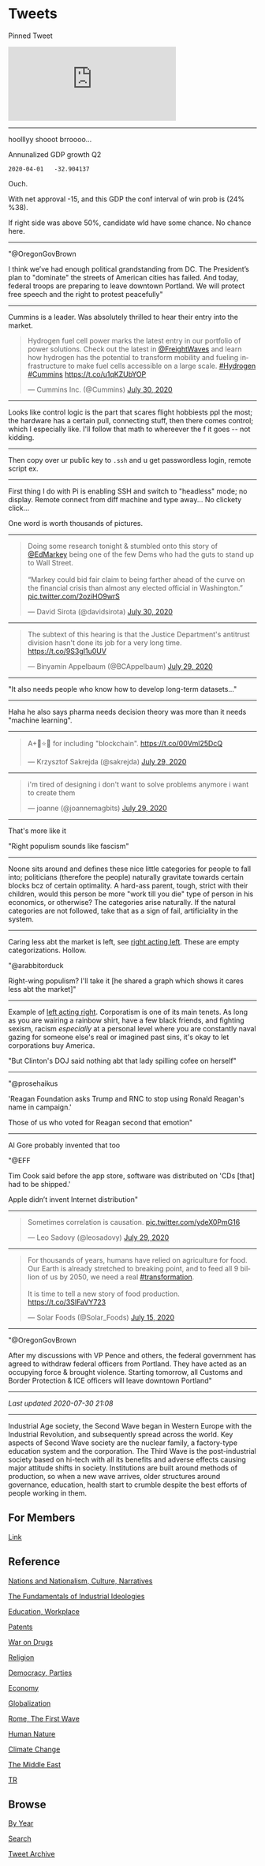 # Tweets

Pinned Tweet

<iframe width="340" src="https://www.youtube.com/embed/a-KWihHnAVY" frameborder="0" allow="accelerometer; autoplay; encrypted-media; gyroscope; picture-in-picture" allowfullscreen></iframe>

---

hoolllyy shooot brroooo... 

Annunalized GDP growth Q2

```
2020-04-01   -32.904137
```

Ouch.

With net approval -15, and this GDP the conf interval of win prob is
(24% %38).

If right side was above 50%, candidate wld have some chance. No chance here.

---

"@OregonGovBrown

I think we’ve had enough political grandstanding from DC. The
President’s plan to "dominate" the streets of American cities has
failed. And today, federal troops are preparing to leave downtown
Portland. We will protect free speech and the right to protest
peacefully"

---

Cummins is a leader. Was absolutely thrilled to hear their entry into the market.

<blockquote class="twitter-tweet"><p lang="en" dir="ltr">Hydrogen fuel cell power marks the latest entry in our portfolio of power solutions. Check out the latest in <a href="https://twitter.com/FreightWaves?ref_src=twsrc%5Etfw">@FreightWaves</a> and learn how hydrogen has the potential to transform mobility and fueling infrastructure to make fuel cells accessible on a large scale. <a href="https://twitter.com/hashtag/Hydrogen?src=hash&amp;ref_src=twsrc%5Etfw">#Hydrogen</a> <a href="https://twitter.com/hashtag/Cummins?src=hash&amp;ref_src=twsrc%5Etfw">#Cummins</a> <a href="https://t.co/u1qKZUbYOP">https://t.co/u1qKZUbYOP</a></p>&mdash; Cummins Inc. (@Cummins) <a href="https://twitter.com/Cummins/status/1288888543188746247?ref_src=twsrc%5Etfw">July 30, 2020</a></blockquote> <script async src="https://platform.twitter.com/widgets.js" charset="utf-8"></script>

---

Looks like control logic is the part that scares flight hobbiests ppl
the most; the hardware has a certain pull, connecting stuff, then
there comes control; which I especially like. I'll follow that math to
whereever the f it goes -- not kidding.

---

Then copy over ur public key to `.ssh` and u get passwordless
login, remote script ex.

---

First thing I do with Pi is enabling SSH and switch to "headless"
mode; no display. Remote connect from diff machine and type away... No
clickety click...

One word is worth thousands of pictures.

---

<blockquote class="twitter-tweet"><p lang="en" dir="ltr">Doing some research tonight &amp; stumbled onto this story of <a href="https://twitter.com/EdMarkey?ref_src=twsrc%5Etfw">@EdMarkey</a> being one of the few Dems who had the guts to stand up to Wall Street. <br><br>“Markey could bid fair claim to being farther ahead of the curve on the financial crisis than almost any elected official in Washington.” <a href="https://t.co/2oziHO9wrS">pic.twitter.com/2oziHO9wrS</a></p>&mdash; David Sirota (@davidsirota) <a href="https://twitter.com/davidsirota/status/1288700118657507328?ref_src=twsrc%5Etfw">July 30, 2020</a></blockquote> <script async src="https://platform.twitter.com/widgets.js" charset="utf-8"></script>

---

<blockquote class="twitter-tweet"><p lang="en" dir="ltr">The subtext of this hearing is that the Justice Department&#39;s antitrust division hasn&#39;t done its job for a very long time. <a href="https://t.co/9S3gI1u0UV">https://t.co/9S3gI1u0UV</a></p>&mdash; Binyamin Appelbaum (@BCAppelbaum) <a href="https://twitter.com/BCAppelbaum/status/1288582660038811649?ref_src=twsrc%5Etfw">July 29, 2020</a></blockquote> <script async src="https://platform.twitter.com/widgets.js" charset="utf-8"></script>

---

"It also needs people who know how to develop long-term datasets..."

---

Haha he also says pharma needs decision theory was more than it needs
"machine learning".

---

<blockquote class="twitter-tweet"><p lang="en" dir="ltr">A+🤩⭐️🌟 for including &quot;blockchain&quot;. <a href="https://t.co/00Vml25DcQ">https://t.co/00Vml25DcQ</a></p>&mdash; Krzysztof Sakrejda (@sakrejda) <a href="https://twitter.com/sakrejda/status/1288623081603440640?ref_src=twsrc%5Etfw">July 29, 2020</a></blockquote> <script async src="https://platform.twitter.com/widgets.js" charset="utf-8"></script>

---


<blockquote class="twitter-tweet"><p lang="en" dir="ltr">i&#39;m tired of designing i don&#39;t want to solve problems anymore i want to create them</p>&mdash; joanne (@joannemagbits) <a href="https://twitter.com/joannemagbits/status/1288352101261881344?ref_src=twsrc%5Etfw">July 29, 2020</a></blockquote> <script async src="https://platform.twitter.com/widgets.js" charset="utf-8"></script>

---

That's more like it

"Right populism sounds like fascism"

---

Noone sits around and defines these nice little categories for people
to fall into; politicians (therefore the people) naturally gravitate
towards certain blocks bcz of certain optimality. A hard-ass parent,
tough, strict with their children, would this person be more "work
till you die" type of person in his economics, or otherwise? The
categories arise naturally. If the natural categories are not
followed, take that as a sign of fail, artificiality in the system. 

---

Caring less abt the market is left, see [right acting left](2020/07/right-acting-left.md).
These are empty categorizations. Hollow.

"@arabbitorduck

Right-wing populism? I'll take it [he shared a graph which shows it
cares less abt the market]"

---

Example of [left acting right](2020/07/left-acting-right.md).
Corporatism is one of its main tenets. As long as you are wairing a
rainbow shirt, have a few black friends, and fighting sexism, racism
*especially* at a personal level where you are constantly naval gazing
for someone else's real or imagined past sins, it's okay to let
corporations buy America.

"But Clinton's DOJ said nothing abt that lady spilling cofee on herself"

---

"@prosehaikus

'Reagan Foundation asks Trump and RNC to stop using Ronald Reagan's
name in campaign.'

Those of us who voted for Reagan second that emotion"

---

Al Gore probably invented that too

"@EFF

Tim Cook said before the app store, software was distributed on 'CDs
[that] had to be shipped.'

Apple didn’t invent Internet distribution"

---

<blockquote class="twitter-tweet"><p lang="en" dir="ltr">Sometimes correlation is causation. <a href="https://t.co/ydeX0PmG16">pic.twitter.com/ydeX0PmG16</a></p>&mdash; Leo Sadovy (@leosadovy) <a href="https://twitter.com/leosadovy/status/1288544838812655617?ref_src=twsrc%5Etfw">July 29, 2020</a></blockquote> <script async src="https://platform.twitter.com/widgets.js" charset="utf-8"></script>

---

<blockquote class="twitter-tweet"><p lang="en" dir="ltr">For thousands of years, humans have relied on agriculture for food. Our Earth is already stretched to breaking point, and to feed all 9 billion of us by 2050, we need a real <a href="https://twitter.com/hashtag/transformation?src=hash&amp;ref_src=twsrc%5Etfw">#transformation</a>.<br><br>It is time to tell a new story of food production. <a href="https://t.co/3SlFaVY723">https://t.co/3SlFaVY723</a></p>&mdash; Solar Foods (@Solar_Foods) <a href="https://twitter.com/Solar_Foods/status/1283287506683932672?ref_src=twsrc%5Etfw">July 15, 2020</a></blockquote> <script async src="https://platform.twitter.com/widgets.js" charset="utf-8"></script>

---

"@OregonGovBrown

After my discussions with VP Pence and others, the federal government
has agreed to withdraw federal officers from Portland. They have acted
as an occupying force & brought violence. Starting tomorrow, all
Customs and Border Protection & ICE officers will leave downtown
Portland"

---


*Last updated 2020-07-30 21:08*

---

Industrial Age society, the Second Wave began in Western Europe with
the Industrial Revolution, and subsequently spread across the
world. Key aspects of Second Wave society are the nuclear family, a
factory-type education system and the corporation. The Third Wave is
the post-industrial society based on hi-tech with all its benefits and
adverse effects causing major attitude shifts in society. Institutions
are built around methods of production, so when a new wave arrives,
older structures around governance, education, health start to crumble
despite the best efforts of people working in them.

## For Members

[Link](https://thirdwave-members.herokuapp.com)

## Reference

[Nations and Nationalism, Culture, Narratives](/2013/02/nations-and-nationalism.md)

[The Fundamentals of Industrial Ideologies](/2011/04/fundamentals-of-industrial-ideologies.md)

[Education, Workplace](2017/09/education-workplace.md)

[Patents](/2018/09/patents.md)

[War on Drugs](/2019/11/war-on-drugs.md)

[Religion](/2015/04/god-religion.md)

[Democracy, Parties](/2016/11/democracy.md)

[Economy](/2018/05/economy.md)

[Globalization](/2018/09/globalization.md)

[Rome, The First Wave](/2017/12/rome.md)

[Human Nature](/2020/07/human-nature.md)

[Climate Change](/2018/12/climate.md)

[The Middle East](/2019/07/middleeast.md)

[TR](../tr)

## Browse

[By Year](years.md)

[Search](search.html)

[Tweet Archive](/tweets/README.md)
